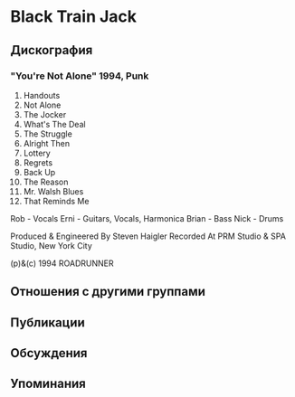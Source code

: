 # Black Train Jack



## Дискография

### "You're Not Alone" 1994, Punk

1. Handouts
2. Not Alone
3. The Jocker
4. What's The Deal
5. The Struggle
6. Alright Then
7. Lottery
8. Regrets
9. Back Up
10. The Reason
11. Mr. Walsh Blues
12. That Reminds Me

 Rob - Vocals
 Erni - Guitars, Vocals, Harmonica
 Brian - Bass
 Nick - Drums

Produced & Engineered By Steven Haigler
Recorded At PRM Studio & SPA Studio, New York City

(p)&(c) 1994 ROADRUNNER


## Отношения с другими группами


## Публикации


## Обсуждения


## Упоминания

